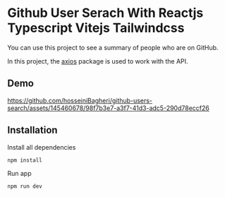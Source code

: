 # Github User Serach With Reactjs Typescript Vitejs Tailwindcss

You can use this project to see a summary of people who are on GitHub.

In this project, the <a href="https://www.npmjs.com/package/axios">axios</a> package is used to work with the API.

## Demo

https://github.com/hosseiniBagheri/github-users-search/assets/145460678/98f7b3e7-a3f7-41d3-adc5-290d78eccf26

## Installation

Install all dependencies

```
npm install
```

Run app

```
npm run dev
```
